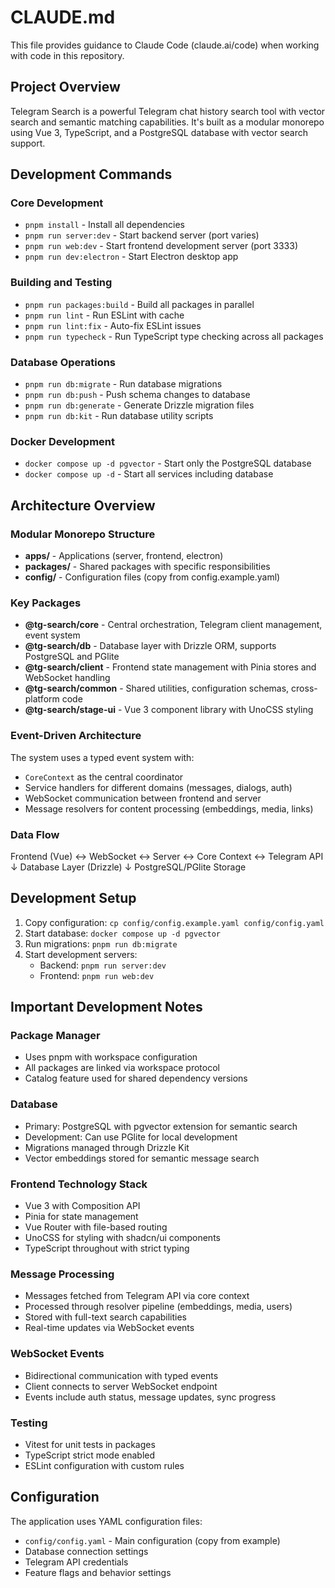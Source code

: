 # CLAUDE.md

This file provides guidance to Claude Code (claude.ai/code) when working with code in this repository.

## Project Overview

Telegram Search is a powerful Telegram chat history search tool with vector search and semantic matching capabilities. It's built as a modular monorepo using Vue 3, TypeScript, and a PostgreSQL database with vector search support.

## Development Commands

### Core Development
- `pnpm install` - Install all dependencies
- `pnpm run server:dev` - Start backend server (port varies)
- `pnpm run web:dev` - Start frontend development server (port 3333)
- `pnpm run dev:electron` - Start Electron desktop app

### Building and Testing
- `pnpm run packages:build` - Build all packages in parallel
- `pnpm run lint` - Run ESLint with cache
- `pnpm run lint:fix` - Auto-fix ESLint issues
- `pnpm run typecheck` - Run TypeScript type checking across all packages

### Database Operations
- `pnpm run db:migrate` - Run database migrations
- `pnpm run db:push` - Push schema changes to database
- `pnpm run db:generate` - Generate Drizzle migration files
- `pnpm run db:kit` - Run database utility scripts

### Docker Development
- `docker compose up -d pgvector` - Start only the PostgreSQL database
- `docker compose up -d` - Start all services including database

## Architecture Overview

### Modular Monorepo Structure
- **apps/** - Applications (server, frontend, electron)
- **packages/** - Shared packages with specific responsibilities
- **config/** - Configuration files (copy from config.example.yaml)

### Key Packages
- **@tg-search/core** - Central orchestration, Telegram client management, event system
- **@tg-search/db** - Database layer with Drizzle ORM, supports PostgreSQL and PGlite
- **@tg-search/client** - Frontend state management with Pinia stores and WebSocket handling
- **@tg-search/common** - Shared utilities, configuration schemas, cross-platform code
- **@tg-search/stage-ui** - Vue 3 component library with UnoCSS styling

### Event-Driven Architecture
The system uses a typed event system with:
- `CoreContext` as the central coordinator
- Service handlers for different domains (messages, dialogs, auth)
- WebSocket communication between frontend and server
- Message resolvers for content processing (embeddings, media, links)

### Data Flow
Frontend (Vue) ↔ WebSocket ↔ Server ↔ Core Context ↔ Telegram API
                                     ↓
                               Database Layer (Drizzle)
                                     ↓
                            PostgreSQL/PGlite Storage

## Development Setup

1. Copy configuration: `cp config/config.example.yaml config/config.yaml`
2. Start database: `docker compose up -d pgvector`
3. Run migrations: `pnpm run db:migrate`
4. Start development servers:
   - Backend: `pnpm run server:dev`
   - Frontend: `pnpm run web:dev`

## Important Development Notes

### Package Manager
- Uses pnpm with workspace configuration
- All packages are linked via workspace protocol
- Catalog feature used for shared dependency versions

### Database
- Primary: PostgreSQL with pgvector extension for semantic search
- Development: Can use PGlite for local development
- Migrations managed through Drizzle Kit
- Vector embeddings stored for semantic message search

### Frontend Technology Stack
- Vue 3 with Composition API
- Pinia for state management
- Vue Router with file-based routing
- UnoCSS for styling with shadcn/ui components
- TypeScript throughout with strict typing

### Message Processing
- Messages fetched from Telegram API via core context
- Processed through resolver pipeline (embeddings, media, users)
- Stored with full-text search capabilities
- Real-time updates via WebSocket events

### WebSocket Events
- Bidirectional communication with typed events
- Client connects to server WebSocket endpoint
- Events include auth status, message updates, sync progress

### Testing
- Vitest for unit tests in packages
- TypeScript strict mode enabled
- ESLint configuration with custom rules

## Configuration

The application uses YAML configuration files:
- `config/config.yaml` - Main configuration (copy from example)
- Database connection settings
- Telegram API credentials
- Feature flags and behavior settings
